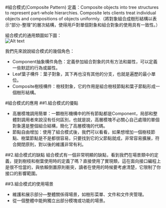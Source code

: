 #組合模式(Composite Pattern) 
定義：Composite objects into tree structures to represent part-whole hierarchies. Composite lets clients treat individual objects and compositions of objects uniformly.（將對象組合成樹形結構以表示“部分-整理”的層次結構，使得用戶對單個對象和組合對象的使用具有一致性。）  


組合模式的通用類圖如下圖：  
![Alt text](composite.jpg "組合模式類圖")

我們先來說說組合模式的幾個角色：

- Component抽象構件角色：定義參加組合對象的共有方法和屬性，可以定義一些默認的行為或屬性。
- Leaf葉子構件：葉子對象，其下再也沒有其他的分支，也就是遍歷的最小單位。
- Composite樹枝構件：樹枝對象，它的作用是組合樹枝節點和葉子節點形成一個樹形結構。


#組合模式的應用
##1.組合模式的優點
 * 高層模塊調用簡單：一顆樹形機構中的所有節點都是Component，局部和整體對調用者來說沒有任何區別，也就是說，高層模塊不必關心自己處理的單個對象還是整個組合結構，簡化了高層模塊的代碼。
 * 節點自由增加：使用了組合模式後，我們可以看看，如果想增加一個樹枝節點、樹葉節點是不是都很容易，只要找到它的父節點就成，非常容易擴展，符合開閉原則，對以後的維護非常有利。


##2.組合模式的缺點 
組合模式有一個非常明顯的缺點，看到我們在場景類中的定義，提到樹枝和樹葉使用時的定義了嗎？直接使用了實現類，這在面向接口編程上是很不恰當的，與依賴倒置原則衝突，讀者在使用的時候要考慮清楚，它限制了你接口的影響範圍。  


##3.組合模式的使用場景
 * 維護和展示部分—整體關係得場景，如樹形菜單、文件和文件夾管理。
 * 從一個整體中能夠獨立出部分模塊或功能的場景。
 
